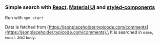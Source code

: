 ### Simple search with [React](https://reactjs.org/), [Material UI](https://material-ui.com/) and [styled-components](https://www.styled-components.com/)

Run with `npm start`

Data is fetched from [https://jsonplaceholder.typicode.com/comments](https://jsonplaceholder.typicode.com/comments).\
It is searched in `name`, `email` and `body`.